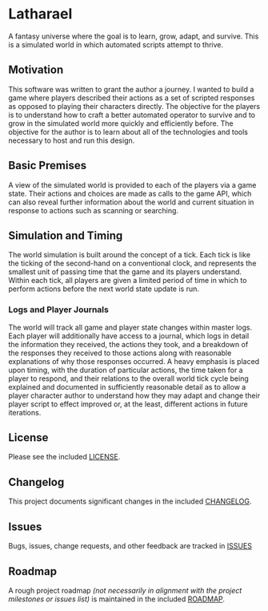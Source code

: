 # Latharael

A fantasy universe where the goal is to learn, grow, adapt, and survive. This
is a simulated world in which automated scripts attempt to thrive.

## Motivation

This software was written to grant the author a journey. I wanted to build a 
game where players described their actions as a set of scripted responses as
opposed to playing their characters directly. The objective for the players is
to understand how to craft a better automated operator to survive and to grow
in the simulated world more quickly and efficiently before. The objective for
the author is to learn about all of the technologies and tools necessary to
host and run this design.

## Basic Premises

A view of the simulated world is provided to each of the players via a game
state. Their actions and choices are made as calls to the game API, which can
also reveal further information about the world and current situation in
response to actions such as scanning or searching.

## Simulation and Timing

The world simulation is built around the concept of a tick. Each tick is like
the ticking of the second-hand on a conventional clock, and represents the
smallest unit of passing time that the game and its players understand. Within
each tick, all players are given a limited period of time in which to perform
actions before the next world state update is run.

### Logs and Player Journals

The world will track all game and player state changes within master logs.
Each player will additionally have access to a journal, which logs in detail
the information they received, the actions they took, and a breakdown of the
responses they received to those actions along with reasonable explanations of
why those responses occurred. A heavy emphasis is placed upon timing, with the
duration of particular actions, the time taken for a player to respond, and
their relations to the overall world tick cycle being explained and
documented in sufficiently reasonable detail as to allow a player character
author to understand how they may adapt and change their player script to
effect improved or, at the least, different actions in future iterations.

## License

Please see the included 
[LICENSE](https://github.com/stuartthompson/latharael/blob/omega/LICENSE.md).

## Changelog

This project documents significant changes in the included 
[CHANGELOG](https://github.com/stuartthompson/latharael/blob/omega/CHANGELOG.md).

## Issues

Bugs, issues, change requests, and other feedback are tracked in
[ISSUES](https://github.com/stuartthompson/latharael/issues)

## Roadmap

A rough project roadmap *(not necessarily in alignment with the project
milestones or issues list)* is maintained in the included
[ROADMAP](https://github.com/stuartthompson/latharael/blob/omega/ROADMAP.md).
